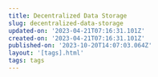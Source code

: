 ```yaml
---
title: Decentralized Data Storage
slug: decentralized-data-storage
updated-on: '2023-04-21T07:16:31.101Z'
created-on: '2023-04-21T07:16:31.101Z'
published-on: '2023-10-20T14:07:03.064Z'
layout: '[tags].html'
tags: tags
---
```



